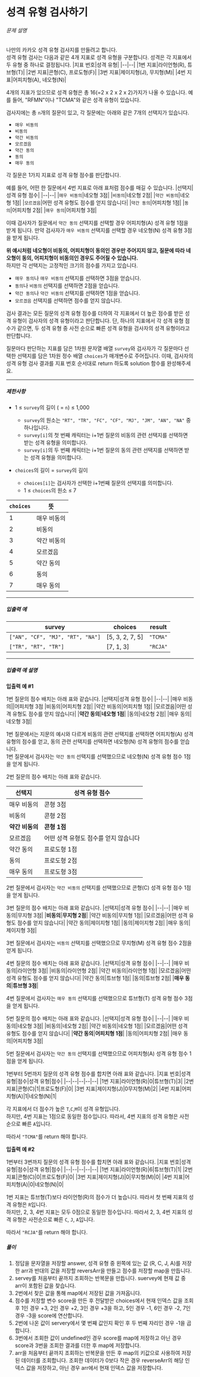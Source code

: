 # 성격 유형 검사하기
###### 문제 설명

나만의 카카오 성격 유형 검사지를 만들려고 합니다.  
성격 유형 검사는 다음과 같은 4개 지표로 성격 유형을 구분합니다. 성격은 각 지표에서 두 유형 중 하나로 결정됩니다.
|지표 번호|성격 유형|
|--|--|
|1번 지표|라이언형(R), 튜브형(T)|
|2번 지표|콘형(C), 프로도형(F)|
|3번 지표|제이지형(J), 무지형(M)|
|4번 지표|어피치형(A), 네오형(N)|

4개의 지표가 있으므로 성격 유형은 총 16(=2 x 2 x 2 x 2)가지가 나올 수 있습니다. 예를 들어, "RFMN"이나 "TCMA"와 같은 성격 유형이 있습니다.

검사지에는 총  `n`개의 질문이 있고, 각 질문에는 아래와 같은 7개의 선택지가 있습니다.

-   `매우 비동의`
-   `비동의`
-   `약간 비동의`
-   `모르겠음`
-   `약간 동의`
-   `동의`
-   `매우 동의`

각 질문은 1가지 지표로 성격 유형 점수를 판단합니다.

예를 들어, 어떤 한 질문에서 4번 지표로 아래 표처럼 점수를 매길 수 있습니다.
|선택지|성격 유형 점수|
|--|--|
|`매우 비동의`|네오형 3점|
|`비동의`|네오형 2점|
|`약간 비동의`|네오형 1점|
|`모르겠음`|어떤 성격 유형도 점수를 얻지 않습니다|
|`약간 동의`|어피치형 1점|
|`동의`|어피치형 2점|
|`매우 동의`|어피치형 3점|

이때 검사자가 질문에서  `약간 동의`  선택지를 선택할 경우 어피치형(A) 성격 유형 1점을 받게 됩니다. 만약 검사자가  `매우 비동의`  선택지를 선택할 경우 네오형(N) 성격 유형 3점을 받게 됩니다.

**위 예시처럼 네오형이 비동의, 어피치형이 동의인 경우만 주어지지 않고, 질문에 따라 네오형이 동의, 어피치형이 비동의인 경우도 주어질 수 있습니다.**  
하지만 각 선택지는 고정적인 크기의 점수를 가지고 있습니다.

-   `매우 동의`나  `매우 비동의`  선택지를 선택하면 3점을 얻습니다.
-   `동의`나  `비동의`  선택지를 선택하면 2점을 얻습니다.
-   `약간 동의`나  `약간 비동의`  선택지를 선택하면 1점을 얻습니다.
-   `모르겠음`  선택지를 선택하면 점수를 얻지 않습니다.

검사 결과는 모든 질문의 성격 유형 점수를 더하여 각 지표에서 더 높은 점수를 받은 성격 유형이 검사자의 성격 유형이라고 판단합니다. 단, 하나의 지표에서 각 성격 유형 점수가 같으면, 두 성격 유형 중 사전 순으로 빠른 성격 유형을 검사자의 성격 유형이라고 판단합니다.

질문마다 판단하는 지표를 담은 1차원 문자열 배열  `survey`와 검사자가 각 질문마다 선택한 선택지를 담은 1차원 정수 배열  `choices`가 매개변수로 주어집니다. 이때, 검사자의 성격 유형 검사 결과를 지표 번호 순서대로 return 하도록 solution 함수를 완성해주세요.

----------

##### 제한사항

-   1 ≤  `survey`의 길이 ( =  `n`) ≤ 1,000
    -   `survey`의 원소는  `"RT", "TR", "FC", "CF", "MJ", "JM", "AN", "NA"`  중 하나입니다.
    -   `survey[i]`의 첫 번째 캐릭터는 i+1번 질문의 비동의 관련 선택지를 선택하면 받는 성격 유형을 의미합니다.
    -   `survey[i]`의 두 번째 캐릭터는 i+1번 질문의 동의 관련 선택지를 선택하면 받는 성격 유형을 의미합니다.
-   `choices`의 길이 =  `survey`의 길이
    
    -   `choices[i]`는 검사자가 선택한 i+1번째 질문의 선택지를 의미합니다.
    -   1 ≤  `choices`의 원소 ≤ 7
    
|`choices`|뜻|
|--|--|
|1|매우 비동의|
|2|비동의
|3|약간 비동의|
|4|모르겠음|
|5|약간 동의|
|6|동의|
|7|매우 동의|
    

----------

##### 입출력 예
|survey|choices|result|
|--|--|--|
|`["AN", "CF", "MJ", "RT", "NA"]`|[5, 3, 2, 7, 5]|`"TCMA"`|
|`["TR", "RT", "TR"]`|[7, 1, 3]|`"RCJA"`|

----------

##### 입출력 예 설명

**입출력 예 #1**

1번 질문의 점수 배치는 아래 표와 같습니다.
|선택지|성격 유형 점수|
|--|--|
|매우 비동의||어피치형 3점
|비동의|어피치형 2점|
|약간 비동의|어피치형 1점|
|모르겠음|어떤 성격 유형도 점수를 얻지 않습니다|
|**약간 동의**|**네오형 1점**|
|동의|네오형 2점|
|매우 동의|네오형 3점|

1번 질문에서는 지문의 예시와 다르게 비동의 관련 선택지를 선택하면 어피치형(A) 성격 유형의 점수를 얻고, 동의 관련 선택지를 선택하면 네오형(N) 성격 유형의 점수를 얻습니다.  
1번 질문에서 검사자는  `약간 동의`  선택지를 선택했으므로 네오형(N) 성격 유형 점수 1점을 얻게 됩니다.

2번 질문의 점수 배치는 아래 표와 같습니다.

|선택지|성격 유형 점수|
|--|--|
|매우 비동의|콘형 3점|
|비동의|콘형 2점|
|**약간 비동의**|**콘형 1점**|
|모르겠음|어떤 성격 유형도 점수를 얻지 않습니다|
|약간 동의|프로도형 1점|
|동의|프로도형 2점|
|매우 동의|프로도형 3점|

2번 질문에서 검사자는  `약간 비동의`  선택지를 선택했으므로 콘형(C) 성격 유형 점수 1점을 얻게 됩니다.

3번 질문의 점수 배치는 아래 표와 같습니다.
|선택지|성격 유형 점수|
|--|--|
|매우 비동의|무지형 3점|
|**비동의**|**무지형 2점**|
|약간 비동의|무지형 1점|
|모르겠음|어떤 성격 유형도 점수를 얻지 않습니다|
|약간 동의|제이지형 1점|
|동의|제이지형 2점|
|매우 동의|제이지형 3점|

3번 질문에서 검사자는  `비동의`  선택지를 선택했으므로 무지형(M) 성격 유형 점수 2점을 얻게 됩니다.

4번 질문의 점수 배치는 아래 표와 같습니다.
|선택지|성격 유형 점수|
|--|--|
|매우 비동의|라이언형 3점|
|비동의|라이언형 2점|
|약간 비동의|라이언형 1점|
|모르겠음|어떤 성격 유형도 점수를 얻지 않습니다|
|약간 동의|튜브형 1점|
|동의|튜브형 2점|
|**매우 동의**|**튜브형 3점**|

4번 질문에서 검사자는  `매우 동의`  선택지를 선택했으므로 튜브형(T) 성격 유형 점수 3점을 얻게 됩니다.

5번 질문의 점수 배치는 아래 표와 같습니다.
|선택지|성격 유형 점수|
|--|--|
|매우 비동의|네오형 3점|
|비동의|네오형 2점|
|약간 비동의|네오형 1점|
|모르겠음|어떤 성격 유형도 점수를 얻지 않습니다|
|**약간 동의**|**어피치형 1점**|
|동의|어피치형 2점|
|매우 동의|어피치형 3점|

5번 질문에서 검사자는  `약간 동의`  선택지를 선택했으므로 어피치형(A) 성격 유형 점수 1점을 얻게 됩니다.

1번부터 5번까지 질문의 성격 유형 점수를 합치면 아래 표와 같습니다.
|지표 번호|성격 유형|점수|성격 유형|점수|
|--|--|--|--|--|
|1번 지표|라이언형(R)|0|튜브형(T)|3|
|2번 지표|콘형(C)|1|프로도형(F)|0|
|3번 지표|제이지형(J)|0무지형(M)|2|
|4번 지표|어피치형(A)|1|네오형(N)|1|

각 지표에서 더 점수가 높은  `T`,`C`,`M`이 성격 유형입니다.  
하지만, 4번 지표는 1점으로 동일한 점수입니다. 따라서, 4번 지표의 성격 유형은 사전순으로 빠른  `A`입니다.

따라서  `"TCMA"`를 return 해야 합니다.

**입출력 예 #2**

1번부터 3번까지 질문의 성격 유형 점수를 합치면 아래 표와 같습니다.
|지표 번호|성격 유형|점수|성격 유형|점수|
|--|--|--|--|--|
|1번 지표|라이언형(R)|6|튜브형(T)|1|
|2번 지표|콘형(C)|0|프로도형(F)|0|
|3번 지표|제이지형(J)|0|무지형(M)|0|
|4번 지표|어피치형(A)|0|네오형(N)|0|

1번 지표는 튜브형(T)보다 라이언형(R)의 점수가 더 높습니다. 따라서 첫 번째 지표의 성격 유형은  `R`입니다.  
하지만, 2, 3, 4번 지표는 모두 0점으로 동일한 점수입니다. 따라서 2, 3, 4번 지표의 성격 유형은 사전순으로 빠른  `C`,  `J`,  `A`입니다.

따라서  `"RCJA"`를 return 해야 합니다.

##### 풀이
1. 정답을 문자열을 저장할 answer, 성격 유형 중 왼쪽에 있는 값 (R, C, J, A)를 저장한 arr과 반대의 값을 저장할 reversArr을 만들고 점수를 저장할 map을 만듭니다.
2. servey를 처음부터 끝까지 조회하는 반복문을 만듭니다. suervey에 현재 값 중 arr이 포함된 값을 찾습니다.
3. 2번에서 찾은 값을 통해 map에서 저장된 값을 가져옵니다.
4. 점수를 저장할 변수 score을 만든 후 전달받은 choices에서 현재 인덱스 값을 조회 후 1인 경우 +3, 2인 경우 +2, 3인 경우 +3을 하고, 5인 경우 -1, 6인 경우 -2, 7인 경우 -3을 score에 연산합니다.
5. 2번에 나온 값이 servery에서 몇 번째 값인지 확인 후 두 번째 자리인 경우 -1을 곱합니다.
6. 3번에서 조회한 값이 undefined인 경우 score를 map에 저장하고 아닌 경우 score과 3번을 조회한 결과를 더한 후 map에 저장합니다. 
7. arr을 처음부터 끝까지 조회하는 반복문을 만든 후 map의 키값으로 사용하여 저장된 데이터를 조회합니다. 조회한 데이터가 0보다 작은 경우 reverseArr의 해당 인덱스 값을 저장하고, 아닌 경우 arr에서 현재 인덱스 값을 저장합니다.